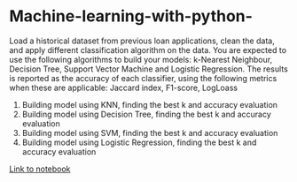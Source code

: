 # Machine-learning-with-python-
 Load a historical dataset from previous loan applications, clean the data, and apply different classification algorithm on the data. You are expected to use the following algorithms to build your models:  k-Nearest Neighbour, Decision Tree, Support Vector Machine and Logistic Regression. The results is reported as the accuracy of each classifier, using the following metrics when these are applicable:  Jaccard index, F1-score,  LogLoass

1. Building model using KNN, finding the best k and accuracy evaluation 
2. Building model using Decision Tree, finding the best k and accuracy evaluation 
3. Building model using SVM, finding the best k and accuracy evaluation 
4. Building model using Logistic Regression, finding the best k and accuracy evaluation 

[Link to notebook](https://dataplatform.cloud.ibm.com/analytics/notebooks/v2/835b4027-8e7a-4856-9d63-78edd3a30d98/view?access_token=0154a2fa1691180c8b0279372efbed6f504e782b0fee5ae686347a139a7a6d0c)
